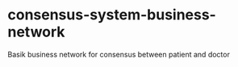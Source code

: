 # consensus-system-business-network 

Basik business network for consensus between patient and doctor 
